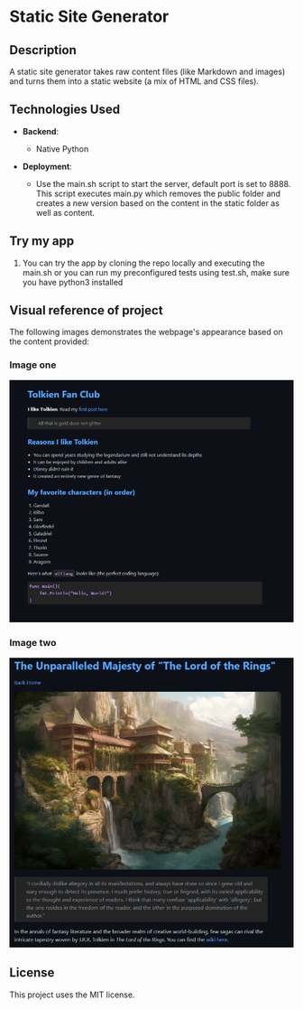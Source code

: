 # Static Site Generator

## Description

A static site generator takes raw content files (like Markdown and images) and turns them into a static website (a mix of HTML and CSS files).


## Technologies Used

- **Backend**:

  - Native Python

- **Deployment**:

  - Use the main.sh script to start the server, default port is set to 8888. This script executes main.py which removes the public folder and creates a new version based on the content in the static folder as well as content.

## Try my app

1. You can try the app by cloning the repo locally and executing the main.sh or you can run my preconfigured tests using test.sh, make sure you have python3 installed

## Visual reference of project

The following images demonstrates the webpage's appearance based on the content provided:

### Image one

![](render.png)

### Image two

![](render2.png)


## License

This project uses the MIT license.
